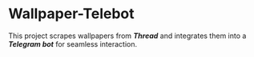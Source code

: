 # Wallpaper-Telebot

This project scrapes wallpapers from ***Thread*** and integrates them into a ***Telegram bot*** for seamless interaction.